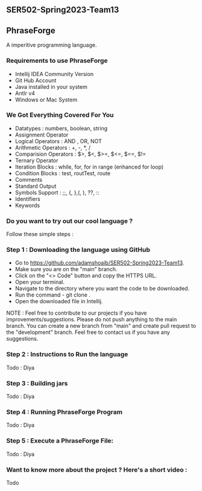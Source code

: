 ## SER502-Spring2023-Team13
## PhraseForge

A imperitive programming language.

### Requirements to use PhraseForge

- Intellij IDEA Community Version
- Git Hub Account
- Java installed in your system
- Antlr v4
- Windows or Mac System 

### We Got Everything Covered For You 
  - Datatypes : numbers, boolean, string
  - Assignment Operator
  - Logical Operators : AND , OR, NOT
  - Arithmetic Operators : +, -, *, /
  - Comparision Operators : $>, $<, $>=, $<=, $==, $!=
  - Ternary Operator
  - Iteration Blocks : while, for, for in range (enhanced for loop)
  - Condition Blocks : test, routTest, route
  - Comments
  - Standard Output
  - Symbols Support : ;;, {, },(, ), ??, ::
  - Identifiers
  - Keywords

### Do you want to try out our cool language ?

Follow these simple steps :

### Step 1 : Downloading the language using GitHub
- Go to https://github.com/adamshoaib/SER502-Spring2023-Team13.
- Make sure you are on the "main" branch.
- Click on the "<> Code" button and copy the HTTPS URL.
- Open your terminal.
- Navigate to the directory where you want the code to be downloaded.
- Run the command - git clone <PASTE THE HTTPS URL HERE>.
- Open the downloaded file in Intellij.

NOTE : Feel free to contribute to our projects if you have 
improvements/suggestions. Please do not push anything to the main branch. You can create a new branch from "main" and create pull request to the "development" branch. Feel free to contact us if you have any suggestions.

### Step 2 : Instructions to Run the language

Todo : Diya
        
### Step 3 : Building jars

Todo : Diya  

### Step 4 : Running PhraseForge Program

Todo : Diya
  
 
### Step 5 : Execute a PhraseForge File:

Todo : Diya
     
 
### Want to know more about the project ? Here's a short video :

Todo
    